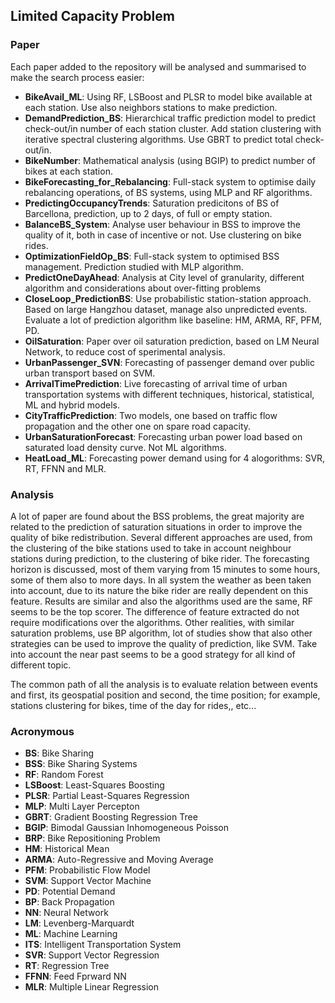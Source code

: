 ## Limited Capacity Problem

### Paper
Each paper added to the repository will be analysed and summarised to make the search process easier:
  * **BikeAvail_ML**: Using RF, LSBoost and PLSR to model bike available at each station. Use also neighbors stations to make prediction.
  * **DemandPrediction_BS**: Hierarchical traffic prediction model to predict check-out/in number of each station cluster. Add station clustering with iterative spectral clustering algorithms. Use GBRT to predict total check-out/in.
  * **BikeNumber**: Mathematical analysis (using BGIP) to predict number of bikes at each station.
  * **BikeForecasting_for_Rebalancing**: Full-stack system to optimise daily rebalancing operations, of BS systems, using MLP and RF algorithms.
  * **PredictingOccupancyTrends**: Saturation predicitons of BS of Barcellona, prediction, up to 2 days, of full or empty station.
  * **BalanceBS_System**: Analyse user behaviour in BSS to improve the quality of it, both in case of incentive or not. Use clustering on bike rides.
  * **OptimizationFieldOp_BS**: Full-stack system to optimised BSS management. Prediction studied with MLP algorithm.
  * **PredictOneDayAhead**: Analysis at City level of granularity, different algorithm and considerations about over-fitting problems
  * **CloseLoop_PredictionBS**: Use probabilistic station-station approach. Based on large Hangzhou dataset, manage also unpredicted events. Evaluate a lot of prediction algorithm like baseline: HM, ARMA, RF, PFM, PD.
  * **OilSaturation**: Paper over oil saturation prediction, based on LM Neural Network, to reduce cost of sperimental analysis.
  * **UrbanPassenger_SVN**: Forecasting of passenger demand over public urban transport based on SVM.
  * **ArrivalTimePrediction**: Live forecasting of arrival time of urban transportation systems with different techniques, historical, statistical, ML and hybrid models.
  * **CityTrafficPrediction**: Two models, one based on traffic flow propagation and the other one on spare road capacity.
  * **UrbanSaturationForecast**: Forecasting urban power load based on saturated load density curve. Not ML algorithms.
  * **HeatLoad_ML**: Forecasting power demand using for 4 alogorithms: SVR, RT, FFNN and MLR.


### Analysis
A lot of paper are found about the BSS problems, the great majority are related to the prediction of saturation situations in order to improve the quality of bike redistribution. Several different approaches are used, from the clustering of the bike stations used to take in account neighbour stations during prediction, to the clustering of bike rider. The forecasting horizon is discussed, most of them varying from 15 minutes to some hours, some of them also to more days. In all system the weather as been taken into account, due to its nature the bike rider are really dependent on this feature. Results are similar and also the algorithms used are the same, RF seems to be the top scorer. The difference of feature extracted do not require modifications over the algorithms.
Other realities, with similar saturation problems, use BP algorithm, lot of studies show that also other strategies can be used to improve the quality of prediction, like SVM.
Take into account the near past seems to be a good strategy for all kind of different topic.

The common path of all the analysis is to evaluate relation between events and first, its geospatial position and second, the time position; for example, stations clustering for bikes, time of the day for rides,, etc...


### Acronymous
  * **BS**: Bike Sharing
  * **BSS**: Bike Sharing Systems
  * **RF**: Random Forest
  * **LSBoost**: Least-Squares Boosting
  * **PLSR**: Partial Least-Squares Regression
  * **MLP**: Multi Layer Percepton
  * **GBRT**: Gradient Boosting Regression Tree
  * **BGIP**: Bimodal Gaussian Inhomogeneous Poisson
  * **BRP**: Bike Repositioning Problem
  * **HM**: Historical Mean
  * **ARMA**: Auto-Regressive and Moving Average
  * **PFM**: Probabilistic Flow Model
  * **SVM**: Support Vector Machine
  * **PD**: Potential Demand
  * **BP**: Back Propagation
  * **NN**: Neural Network
  * **LM**: Levenberg-Marquardt
  * **ML**: Machine Learning
  * **ITS**: Intelligent Transportation System
  * **SVR**: Support Vector Regression
  * **RT**: Regression Tree
  * **FFNN**: Feed Fprward NN
  * **MLR**: Multiple Linear Regression
